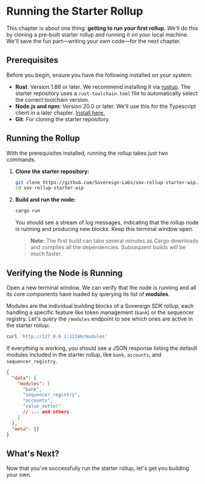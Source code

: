 # Running the Starter Rollup

This chapter is about one thing: **getting to run your first rollup.** We'll do this by cloning a pre-built starter rollup and running it on your local machine. We'll save the fun part—writing your own code—for the next chapter.

## Prerequisites

Before you begin, ensure you have the following installed on your system:

-   **Rust**: Version 1.88 or later. We recommend installing it via [rustup](https://rustup.rs/). The starter repository uses a `rust-toolchain.toml` file to automatically select the correct toolchain version.
-   **Node.js and npm**: Version 20.0 or later. We'll use this for the Typescript client in a later chapter. [Install here.](https://nodejs.org/en/download)
-   **Git**: For cloning the starter repository.

## Running the Rollup

With the prerequisites installed, running the rollup takes just two commands.

1.  **Clone the starter repository:**

    ```bash
    git clone https://github.com/Sovereign-Labs/sov-rollup-starter-wip.git
    cd sov-rollup-starter-wip
    ```

2.  **Build and run the node:**

    ```bash
    cargo run 
    ```

    You should see a stream of log messages, indicating that the rollup node is running and producing new blocks. Keep this terminal window open.

    > **Note:** The first build can take several minutes as Cargo downloads and compiles all the dependencies. Subsequent builds will be much faster.

## Verifying the Node is Running

Open a new terminal window. We can verify that the node is running and all its core components have loaded by querying its list of **modules**.

Modules are the individual building blocks of a Sovereign SDK rollup, each handling a specific feature like token management (`bank`) or the sequencer registry. Let's query the `/modules` endpoint to see which ones are active in the starter rollup:

```bash
curl 'http://127.0.0.1:12346/modules'
```

If everything is working, you should see a JSON response listing the default modules included in the starter rollup, like `bank`, `accounts`, and `sequencer_registry`.

```json
{
  "data": {
    "modules": [
      "bank",
      "sequencer_registry",
      "accounts",
      "value_setter"
      // ... and others
    ]
  },
  "meta": {}
}
```

## What's Next?

Now that you've successfully run the starter rollup, let's get you building your own.